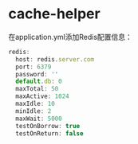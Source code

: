 # cache-helper

在application.yml添加Redis配置信息：

```javascript
redis:
  host: redis.server.com
  port: 6379
  password: ''
  default.db: 0
  maxTotal: 50
  maxActive: 1024
  maxIdle: 10
  minIdle: 2
  maxWait: 5000
  testOnBorrow: true
  testOnReturn: false
```
